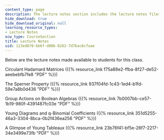 ```yaml
---
content_type: page
description: The lecture notes section includes the lecture notes files.
hide_download: true
hide_download_original: null
learning_resource_types:
- Lecture Notes
ocw_type: CourseSection
title: Lecture Notes
uid: 123ed870-bb6f-d80b-8262-7d7bac6cfaae
---
```


Below are the lecture notes made available to students for this class.

Circulant Hadamard Matrices ({{% resource_link f75a88e2-ffba-8f27-de52-aeebebfb7fe8 "PDF" %}})

The Sperner Property ({{% resource_link 937f04fd-1c43-1ed4-b1fd-59e7a8b0d436 "PDF" %}})

Group Actions on Boolean Algebras ({{% resource_link 7b0007bb-ce57-1b19-980f-4391487fc03e "PDF" %}})

Young Diagrams and q-Binomial Coefficients ({{% resource_link 351d5255-46a3-3304-8bca-0b2f436ea256 "PDF" %}})

A Glimpse of Young Tableaux ({{% resource_link 23b76f41-bf5e-26f7-2217-34e3499e73fb "PDF" %}})